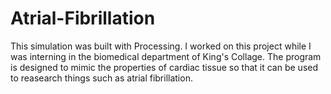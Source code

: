 # Atrial-Fibrillation
This simulation was built with Processing. I worked on this project while I was interning in the biomedical department of King's Collage. The program is designed to mimic the properties of cardiac tissue so that it can be used to reasearch things such as atrial fibrillation.
